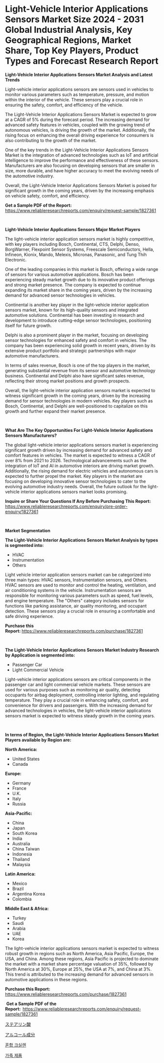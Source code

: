 <p><h1>Light-Vehicle Interior Applications Sensors Market Size 2024 - 2031 Global Industrial Analysis, Key Geographical Regions, Market Share, Top Key Players, Product Types and Forecast Research Report</h1></p><p><strong>Light-Vehicle Interior Applications Sensors Market Analysis and Latest Trends</strong></p>
<p><p>Light-vehicle interior applications sensors are sensors used in vehicles to monitor various parameters such as temperature, pressure, and motion within the interior of the vehicle. These sensors play a crucial role in ensuring the safety, comfort, and efficiency of the vehicle.</p><p>The Light-Vehicle Interior Applications Sensors Market is expected to grow at a CAGR of 5% during the forecast period. The increasing demand for advanced safety features in vehicles, coupled with the growing trend of autonomous vehicles, is driving the growth of the market. Additionally, the rising focus on enhancing the overall driving experience for consumers is also contributing to the growth of the market.</p><p>One of the key trends in the Light-Vehicle Interior Applications Sensors Market is the integration of advanced technologies such as IoT and artificial intelligence to improve the performance and effectiveness of these sensors. Manufacturers are also focusing on developing sensors that are smaller in size, more durable, and have higher accuracy to meet the evolving needs of the automotive industry.</p><p>Overall, the Light-Vehicle Interior Applications Sensors Market is poised for significant growth in the coming years, driven by the increasing emphasis on vehicle safety, comfort, and efficiency.</p></p>
<p><strong>Get a Sample PDF of the Report:&nbsp;</strong> <a href="https://www.reliableresearchreports.com/enquiry/request-sample/1827361">https://www.reliableresearchreports.com/enquiry/request-sample/1827361</a></p>
<p>&nbsp;</p>
<p><strong>Light-Vehicle Interior Applications Sensors Major Market Players</strong></p>
<p><p>The light-vehicle interior application sensors market is highly competitive, with key players including Bosch, Continental, CTS, Delphi, Denso, BorgWarner, Flexpoint Sensor Systems, Freescale Semiconductors, Hella, Infineon, Kionix, Mando, Melexis, Micronas, Panasonic, and Tung Thih Electronic. </p><p>One of the leading companies in this market is Bosch, offering a wide range of sensors for various automotive applications. Bosch has been experiencing steady market growth due to its innovative product offerings and strong market presence. The company is expected to continue expanding its market share in the coming years, driven by the increasing demand for advanced sensor technologies in vehicles.</p><p>Continental is another key player in the light-vehicle interior application sensors market, known for its high-quality sensors and integrated automotive solutions. Continental has been investing in research and development to introduce cutting-edge sensor technologies, positioning itself for future growth.</p><p>Delphi is also a prominent player in the market, focusing on developing sensor technologies for enhanced safety and comfort in vehicles. The company has been experiencing solid growth in recent years, driven by its extensive product portfolio and strategic partnerships with major automotive manufacturers.</p><p>In terms of sales revenue, Bosch is one of the top players in the market, generating substantial revenue from its sensor and automotive technology business. Continental and Delphi also have significant sales revenue, reflecting their strong market positions and growth prospects.</p><p>Overall, the light-vehicle interior application sensors market is expected to witness significant growth in the coming years, driven by the increasing demand for sensor technologies in modern vehicles. Key players such as Bosch, Continental, and Delphi are well-positioned to capitalize on this growth and further expand their market presence.</p></p>
<p>&nbsp;</p>
<p><strong>What Are The Key Opportunities For Light-Vehicle Interior Applications Sensors Manufacturers?</strong></p>
<p><p>The global light-vehicle interior applications sensors market is experiencing significant growth driven by increasing demand for advanced safety and comfort features in vehicles. The market is expected to witness a CAGR of over 8% from 2021 to 2026. Technological advancements such as the integration of IoT and AI in automotive interiors are driving market growth. Additionally, the rising demand for electric vehicles and autonomous cars is expected to further propel the market. Key players in the market are focusing on developing innovative sensor technologies to cater to the evolving automotive industry needs. Overall, the future outlook for the light-vehicle interior applications sensors market looks promising.</p></p>
<p><strong>Inquire or Share Your Questions If Any Before Purchasing This Report:</strong> <a href="https://www.reliableresearchreports.com/enquiry/pre-order-enquiry/1827361">https://www.reliableresearchreports.com/enquiry/pre-order-enquiry/1827361</a></p>
<p>&nbsp;</p>
<p><strong>Market Segmentation</strong></p>
<p><strong>The Light-Vehicle Interior Applications Sensors Market Analysis by types is segmented into:</strong></p>
<p><ul><li>HVAC</li><li>Instrumentation</li><li>Others</li></ul></p>
<p><p>Light vehicle interior application sensors market can be categorized into three main types: HVAC sensors, Instrumentation sensors, and Others. HVAC sensors are used to monitor and control the heating, ventilation, and air conditioning systems in the vehicle. Instrumentation sensors are responsible for monitoring various parameters such as speed, fuel levels, and engine temperature. The "Others" category includes sensors for functions like parking assistance, air quality monitoring, and occupant detection. These sensors play a crucial role in ensuring a comfortable and safe driving experience.</p></p>
<p><strong>Purchase this Report:&nbsp;</strong><a href="https://www.reliableresearchreports.com/purchase/1827361">https://www.reliableresearchreports.com/purchase/1827361</a></p>
<p>&nbsp;</p>
<p><strong>The Light-Vehicle Interior Applications Sensors Market Industry Research by Application is segmented into:</strong></p>
<p><ul><li>Passenger Car</li><li>Light Commercial Vehicle</li></ul></p>
<p><p>Light-vehicle interior applications sensors are critical components in the passenger car and light commercial vehicle markets. These sensors are used for various purposes such as monitoring air quality, detecting occupants for airbag deployment, controlling interior lighting, and regulating temperature. They play a crucial role in enhancing safety, comfort, and convenience for drivers and passengers. With the increasing demand for advanced technologies in vehicles, the light-vehicle interior applications sensors market is expected to witness steady growth in the coming years.</p></p>
<p>&nbsp;</p>
<p><strong>In terms of Region, the Light-Vehicle Interior Applications Sensors Market Players available by Region are:</strong></p>
<p>
    <p> <strong> North America: </strong>
        <ul>
            <li>United States</li>
            <li>Canada</li>
        </ul>
        </p> 
    <p> <strong> Europe: </strong>
        <ul>
            <li>Germany</li>
            <li>France</li>
            <li>U.K.</li>
            <li>Italy</li>
            <li>Russia</li>
        </ul>
        </p> 
    <p> <strong> Asia-Pacific: </strong>
        <ul>
            <li>China</li>
            <li>Japan</li>
            <li>South Korea</li>
            <li>India</li>
            <li>Australia</li>
            <li>China Taiwan</li>
            <li>Indonesia</li>
            <li>Thailand</li>
            <li>Malaysia</li>
        </ul>
        </p> 
    <p> <strong> Latin America: </strong>
        <ul>
            <li>Mexico</li>
            <li>Brazil</li>
            <li>Argentina Korea</li>
            <li>Colombia</li>
        </ul>
        </p> 
    <p> <strong> Middle East & Africa: </strong>
        <ul>
            <li>Turkey</li>
            <li>Saudi</li>
            <li>Arabia</li>
            <li>UAE</li>
            <li>Korea</li>
        </ul>
    </p>
    </p>
<p><p>The light-vehicle interior applications sensors market is expected to witness robust growth in regions such as North America, Asia Pacific, Europe, the USA, and China. Among these regions, Asia Pacific is projected to dominate the market with a market share percentage valuation of 35%, followed by North America at 30%, Europe at 25%, the USA at 7%, and China at 3%. This trend is attributed to the increasing demand for advanced sensors in automotive applications in these regions.</p></p>
<p><strong>Purchase this Report: </strong><a href="https://www.reliableresearchreports.com/purchase/1827361">https://www.reliableresearchreports.com/purchase/1827361</a></p>
<p>&nbsp;<strong>Get a Sample PDF of the Report:&nbsp;&nbsp;</strong><a href="https://www.reliableresearchreports.com/enquiry/request-sample/1827361">https://www.reliableresearchreports.com/enquiry/request-sample/1827361</a></p>
<p><strong></strong></p>
<p><p><a href="https://medium.com/@jaynedurgan2023/%E3%82%B9%E3%83%86%E3%82%A2%E3%83%AA%E3%83%B3%E9%85%B8%E5%B8%82%E5%A0%B4%E3%81%AF-%E5%B8%82%E5%A0%B4%E3%82%B7%E3%82%A7%E3%82%A2-%E5%B8%82%E5%A0%B4%E3%83%88%E3%83%AC%E3%83%B3%E3%83%89-%E5%B8%82%E5%A0%B4%E6%88%90%E9%95%B7%E3%81%AB%E9%96%A2%E3%81%99%E3%82%8B%E6%83%85%E5%A0%B1%E3%82%92%E6%8F%90%E4%BE%9B%E3%81%97%E3%81%BE%E3%81%99-65405340e8f3">ステアリン酸</a></p><p><a href="https://medium.com/@jaynedurgan2023/%E3%82%A2%E3%83%AB%E3%82%B3%E3%83%BC%E3%83%AB%E5%8E%9F%E6%96%99%E5%B8%82%E5%A0%B4%E3%81%AE%E5%88%86%E6%9E%90%E3%81%A82024%E5%B9%B4%E3%81%8B%E3%82%892031%E5%B9%B4%E3%81%BE%E3%81%A7%E3%81%AE%E6%9C%9F%E9%96%93%E3%81%AB%E4%BA%88%E6%B8%AC%E3%81%95%E3%82%8C%E3%82%8B%E8%A6%8F%E6%A8%A1-f64b3fe3cf2a">アルコール成分</a></p><p><a href="https://medium.com/@m.arbadji/%ED%98%BC%ED%95%A9-%EC%8B%A4%EB%A0%8C-%EC%8B%9C%EC%9E%A5-%EC%A0%84%EB%A7%9D-%EC%82%B0%EC%97%85-%EA%B0%9C%EC%9A%94-%EB%B0%8F-%EC%A0%84%EB%A7%9D-2024%EB%85%84%EB%B6%80%ED%84%B0-2031%EB%85%84%EA%B9%8C%EC%A7%80-a9ad7262f408">혼합 크실렌</a></p><p><a href="https://medium.com/@m.arbadji/%EA%B0%80%EC%A3%BD%EC%A0%9C%ED%92%88-%EC%8B%9C%EC%9E%A5-%EC%9D%B8%EC%82%AC%EC%9D%B4%ED%8A%B8-%EC%8B%9C%EC%9E%A5-%EB%8F%99%ED%96%A5-%EC%84%B1%EC%9E%A5-2024%EB%85%84%EB%B6%80%ED%84%B0-2031%EB%85%84%EA%B9%8C%EC%A7%80-%EC%98%88%EC%83%81%EB%90%9C-%EC%98%88%EC%B8%A1-09113fe9d015">가죽 제품</a></p></p>